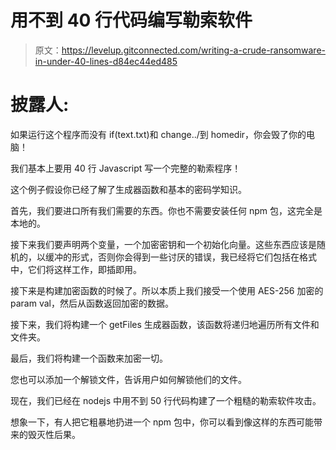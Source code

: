 # 用不到 40 行代码编写勒索软件

> 原文：<https://levelup.gitconnected.com/writing-a-crude-ransomware-in-under-40-lines-d84ec44ed485>

# 披露人:

如果运行这个程序而没有 if(text.txt)和 change../到 homedir，你会毁了你的电脑！

我们基本上要用 40 行 Javascript 写一个完整的勒索程序！

这个例子假设你已经了解了生成器函数和基本的密码学知识。

首先，我们要进口所有我们需要的东西。你也不需要安装任何 npm 包，这完全是本地的。

接下来我们要声明两个变量，一个加密密钥和一个初始化向量。这些东西应该是随机的，以缓冲的形式，否则你会得到一些讨厌的错误，我已经将它们包括在格式中，它们将这样工作，即插即用。

接下来是构建加密函数的时候了。所以本质上我们接受一个使用 AES-256 加密的 param val，然后从函数返回加密的数据。

接下来，我们将构建一个 getFiles 生成器函数，该函数将递归地遍历所有文件和文件夹。

最后，我们将构建一个函数来加密一切。

您也可以添加一个解锁文件，告诉用户如何解锁他们的文件。

现在，我们已经在 nodejs 中用不到 50 行代码构建了一个粗糙的勒索软件攻击。

想象一下，有人把它粗暴地扔进一个 npm 包中，你可以看到像这样的东西可能带来的毁灭性后果。